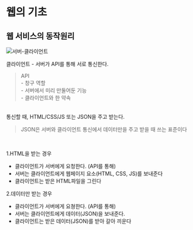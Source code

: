 # 웹의 기초

## 웹 서비스의 동작원리

![서버-클라이언트](https://user-images.githubusercontent.com/59812251/164859100-e4971b32-1910-4bbe-8979-2f910ab3ccf5.png)

클라이언트 - 서버가 API를 통해 서로 통신한다.
>API 
<br>- 창구 역할
<br>- 서버에서 미리 만둘어둔 기능
<br>- 클라이언트와 한 약속

<br>
통신할 때, HTML/CSS/JS 또는 JSON을 주고 받는다.

> JSON은 서버와 클라이언트 통신에서 데이터만을 주고 받을 때 쓰는 표준이다 

<br>

1.HTML을 받는 경우
- 클라이언트가 서버에게 요청한다. (API를 통해)
- 서버는 클라이언트에게 웹페이지 요소(HTML, CSS, JS)를 보내준다
- 클라이언트는 받은 HTML파일을 그린다  

2.데이터만 받는 경우
- 클라이언트가 서버에게 요쳥한다. (API를 통해)
- 서버는 클라이언트에게 데이터(JSON)을 보내준다.
- 클라이언트는 받은 데이터(JSON)를 받아 갈아 끼운다